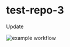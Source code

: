 # test-repo-3

Update

![example workflow](https://github.com/esrabayramova/test-repo-3/actions/workflows/gradle.yml/badge.svg)
